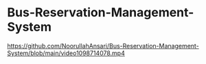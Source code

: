 # Bus-Reservation-Management-System
https://github.com/NoorullahAnsari/Bus-Reservation-Management-System/blob/main/video1098714078.mp4
